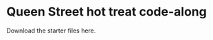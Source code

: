 # Queen Street hot treat code-along
Download the starter files here.
<!-- step-by-step instructrions -->


